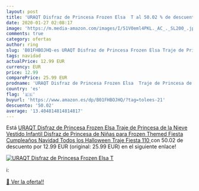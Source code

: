 ```yaml
---
layout: post
title: 'URAQT Disfraz de Princesa Frozen Elsa  T al 50.02 % de descuento'
date: 2020-01-27 02:08:17
image: 'https://m.media-amazon.com/images/I/51V0eml4PKL._AC_._SL200_.jpg'
comments: true
category: ofertas
author: ring
slug: 'B01FHBOJHQ-es URAQT Disfraz de Princesa Frozen Elsa Traje de Princesa de...'
tags: navidad
actualPrice: 12.99 EUR
currency: EUR
price: 12.99
comparePrice: 25.99 EUR
prodname: 'URAQT Disfraz de Princesa Frozen Elsa  Traje de Princesa de la Nieve Vestido Infantil Disfraz de Princesa de Niñas para Frozen Themed Fiesta Cumpleaños Navidad Todos los Halloween Traje Fiesta 110 '
country: 'es'
flag: '🇪🇸'
buyurl: 'https://www.amazon.es/dp/B01FHBOJHQ/?tag=tolees-21'
descuento: '50.02'
average: '13.404814814814817'
---
```


Está [URAQT Disfraz de Princesa Frozen Elsa  Traje de Princesa de la Nieve Vestido Infantil Disfraz de Princesa de Niñas para Frozen Themed Fiesta Cumpleaños Navidad Todos los Halloween Traje Fiesta 110 ](https://www.amazon.es/dp/B01FHBOJHQ/?tag=tolees-21) con 50.02 de descuento por 12.99 EUR (original: 25.99 EUR) en el siguiente enlace!

[![URAQT Disfraz de Princesa Frozen Elsa  T](https://m.media-amazon.com/images/I/51V0eml4PKL._AC_._SL200_.jpg)](https://www.amazon.es/dp/B01FHBOJHQ/?tag=tolees-21)

ℹ️:


[🛒 Ver la oferta!!](https://www.amazon.es/dp/B01FHBOJHQ/?tag=tolees-21)
